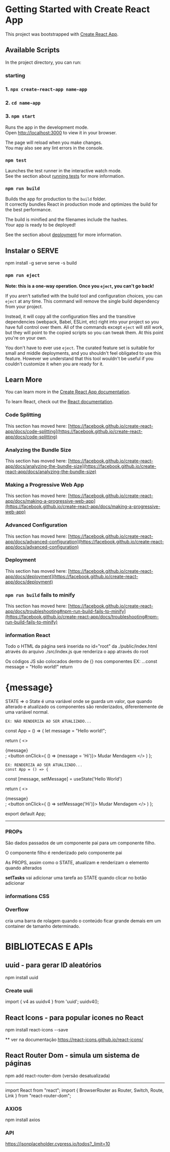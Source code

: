 # Getting Started with Create React App

This project was bootstrapped with [Create React App](https://github.com/facebook/create-react-app).

## Available Scripts

In the project directory, you can run:


### starting

### 1. `npx create-react-app name-app`

### 2. `cd name-app`

### 3. `npm start`

Runs the app in the development mode.\
Open [http://localhost:3000](http://localhost:3000) to view it in your browser.

The page will reload when you make changes.\
You may also see any lint errors in the console.

### `npm test`

Launches the test runner in the interactive watch mode.\
See the section about [running tests](https://facebook.github.io/create-react-app/docs/running-tests) for more information.

### `npm run build`

Builds the app for production to the `build` folder.\
It correctly bundles React in production mode and optimizes the build for the best performance.

The build is minified and the filenames include the hashes.\
Your app is ready to be deployed!

See the section about [deployment](https://facebook.github.io/create-react-app/docs/deployment) for more information.

## Instalar o SERVE 
npm install -g serve
serve -s build

### `npm run eject`

**Note: this is a one-way operation. Once you `eject`, you can't go back!**

If you aren't satisfied with the build tool and configuration choices, you can `eject` at any time. This command will remove the single build dependency from your project.

Instead, it will copy all the configuration files and the transitive dependencies (webpack, Babel, ESLint, etc) right into your project so you have full control over them. All of the commands except `eject` will still work, but they will point to the copied scripts so you can tweak them. At this point you're on your own.

You don't have to ever use `eject`. The curated feature set is suitable for small and middle deployments, and you shouldn't feel obligated to use this feature. However we understand that this tool wouldn't be useful if you couldn't customize it when you are ready for it.

## Learn More

You can learn more in the [Create React App documentation](https://facebook.github.io/create-react-app/docs/getting-started).

To learn React, check out the [React documentation](https://reactjs.org/).

### Code Splitting

This section has moved here: [https://facebook.github.io/create-react-app/docs/code-splitting](https://facebook.github.io/create-react-app/docs/code-splitting)

### Analyzing the Bundle Size

This section has moved here: [https://facebook.github.io/create-react-app/docs/analyzing-the-bundle-size](https://facebook.github.io/create-react-app/docs/analyzing-the-bundle-size)

### Making a Progressive Web App

This section has moved here: [https://facebook.github.io/create-react-app/docs/making-a-progressive-web-app](https://facebook.github.io/create-react-app/docs/making-a-progressive-web-app)

### Advanced Configuration

This section has moved here: [https://facebook.github.io/create-react-app/docs/advanced-configuration](https://facebook.github.io/create-react-app/docs/advanced-configuration)

### Deployment

This section has moved here: [https://facebook.github.io/create-react-app/docs/deployment](https://facebook.github.io/create-react-app/docs/deployment)

### `npm run build` fails to minify

This section has moved here: [https://facebook.github.io/create-react-app/docs/troubleshooting#npm-run-build-fails-to-minify](https://facebook.github.io/create-react-app/docs/troubleshooting#npm-run-build-fails-to-minify)


### information React

Todo o HTML da página será inserida no id="root" da ./public/index.html através do arquivo ./src/index.js que renderiza o app através do root


Os códigos JS são colocados dentro de {} nos componentes
    EX: ...const message = "Hollo world!"
            return <h1>{message}</h1>

STATE => o State é uma variável onde se guarda um valor, que quando alterado e atualizado os componentes são renderizados, diferentemente de uma variável normal.

    EX: NÃO RENDERIZA AO SER ATUALIZADO...
  const App = () => {
  let message = "Hello world!";

  return (
    <>
      <div className='container'>{message}</div>;
      <button onClick={ () => (message = 'Hi')}>
        Mudar Mendagem
      </button>
    </>
  )
};


    EX: RENDERIZA AO SER ATUALIZADO...
    const App = () => {
  const [message, setMessage] = useState('Hello World')

  return (
    <>
      <div className='container'>{message}</div>;
      <button onClick={ () => setMessage('Hi')}>
        Mudar Mendagem
      </button>
    </>
  )
};

export default App; 

-----
### PROPs
São dados passados de um componente pai para um componente filho. 

O componente filho é renderizado pelo componente pai

As PROPS, assim como o STATE, atualizam e renderizam o elemento quando alterados


**setTasks** vai adicionar uma tarefa ao STATE quando clicar no botão adicionar

### informations CSS

### Overflow  
cria uma barra de rolagem quando o conteúdo ficar grande demais em um container de tamanho determinado.


# BIBLIOTECAS E APIs

## uuid - para gerar ID aleatórios
npm install uuid

### Create uuii
import { v4 as uuidv4 } from 'uuid';
uuidv4();

## React Icons - para popular icones no React
npm install react-icons --save 

** ver na documentação
https://react-icons.github.io/react-icons/


## React Router Dom - simula um sistema de páginas 
npm add react-router-dom (versão desatualizada)

*******
import React from "react";
import {
  BrowserRouter as Router,
  Switch,
  Route,
  Link
} from "react-router-dom";

### AXIOS
npm install axios 

### API
https://jsonplaceholder.cypress.io/todos?_limit=10
